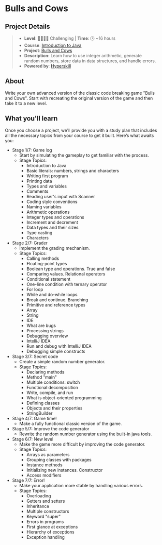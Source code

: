 # Bulls and Cows

## Project Details
> - **Level**: 🌟🌟🌟🌟 Challenging | **Time**: 🕒 ~16 hours
> - **Course**: [Introduction to Java](https://hyperskill.org/courses/8-introduction-to-java)
> - **Project**: [Bulls and Cows](https://hyperskill.org/projects/53?track=8)
> - **Description**: Learn how to use integer arithmetic, generate random numbers, store data in data structures, and 
    handle errors.
> - **Powered by**: [Hyperskill](https://hyperskill.org/)

## About

Write your own advanced version of the classic code breaking game "Bulls and Cows". Start with recreating the original 
version of the game and then take it to a new level.

## What you'll learn
Once you choose a project, we'll provide you with a study plan that includes all the necessary topics from your course 
to get it built. Here’s what awaits you:

- Stage 1/7: Game log
  - Start by simulating the gameplay to get familiar with the process.
  - Stage Topics:
    - Introduction to Java
    - Basic literals: numbers, strings and characters
    - Writing first program
    - Printing data
    - Types and variables
    - Comments
    - Reading user's input with Scanner
    - Coding style conventions
    - Naming variables
    - Arithmetic operations
    - Integer types and operations
    - Increment and decrement
    - Data types and their sizes
    - Type casting
    - Characters
- Stage 2/7: Grader
  - Implement the grading mechanism.
  - Stage Topics:
    - Calling methods
    - Floating-point types
    - Boolean type and operations. True and false
    - Comparing values. Relational operators
    - Conditional statement
    - One-line condition with ternary operator
    - For loop
    - While and do-while loops
    - Break and continue. Branching
    - Primitive and reference types
    - Array
    - String
    - IDE
    - What are bugs
    - Processing strings
    - Debugging overview
    - IntelliJ IDEA
    - Run and debug with IntelliJ IDEA
    - Debugging simple constructs
- Stage 3/7: Secret code
  - Create a simple random number generator.
  - Stage Topics:
    - Declaring methods
    - Method "main"
    - Multiple conditions: switch
    - Functional decomposition
    - Write, compile, and run
    - What is object-oriented programming
    - Defining classes
    - Objects and their properties
    - StringBuilder
- Stage 4/7: Game time!
  - Make a fully functional classic version of the game.
- Stage 5/7: Improve the code generator
  - Rewrite the random number generator using the built-in java tools.
- Stage 6/7: New level
  - Make the game more difficult by improving the code generator.
  - Stage Topics:
    - Arrays as parameters
    - Grouping classes with packages
    - Instance methods
    - Initializing new instances. Constructor
    - Access modifiers
- Stage 7/7: Error!
  - Make your application more stable by handling various errors.
  - Stage Topics:
    - Overloading
    - Getters and setters
    - Inheritance
    - Multiple constructors
    - Keyword "super"
    - Errors in programs
    - First glance at exceptions
    - Hierarchy of exceptions
    - Exception handling